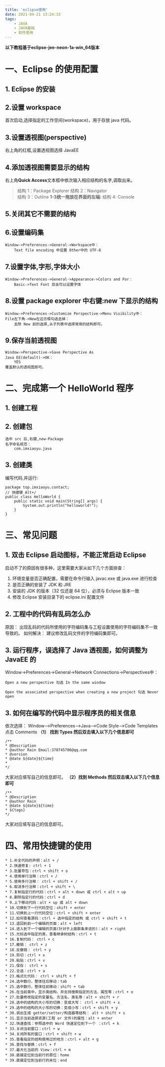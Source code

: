 ```yaml
---
title: 'eclipse使用'
date: 2021-04-21 13:24:33
tags:
	- JAVA
	- JAVA基础
	- 软件使用
---
```


**以下教程基于eclipse-jee-neon-1a-win_64版本**

# 一、Eclipse 的使用配置
## 1. Eclipse 的安装
## 2.设置 workspace

首次启动,选择指定的工作空间(workspace)，用于存放 java 代码。
<!-- more -->

## 3.设置透视图(perspective)

右上角的红框,设置透视图选择 JavaEE

## 4.添加透视图需要显示的结构
右上角**Quick Access**文本框中依次输入相应结构的名字,调取出来。
> 结构 1：Package Explorer
> 结构 2：Navigator  
> 结构 3：Outline
 **1-3统一拖放在界面的左端:**
> 结构 4: Console 

## 5.关闭其它不需要的结构
## 6.设置编码集

	Window->Preferences->General->Workspace中：
		Text file encoding 中设置 Other中的 UTF-8

## 7.设置字体,字形,字体大小

	Window->Preferences->General->Appearance->Colors and For：
		Basic->Text Font 双击可以设置字体

## 8.设置 package explorer 中右键:new 下显示的结构

	Window->Preferences->Customize Perspective->Menu Visibility中：
	File左下角->New左边方框勾选去掉：
		去除 New 前的选择,从子列表中选择常用的结构即可。

## 9.保存当前透视图

	Window->Perspective->Save Perspective As
	Java EE(default)->OK：
		YES
	覆盖默认的透视图即可。

# 二、完成第一个 HelloWorld 程序

## 1. 创建工程
## 2. 创建包
	选中 src 后,右键,new-Package
	名字命名规范：
		com.imxiaoyu.java
## 3. 创建类
编写代码,并运行:

	package top.imxiaoyu.contact;
	// 快捷键 Alt+/
	public class HelloWorld {
		public static void main(String[] args) {
			System.out.println("helloworld!");
		}
	}


# 三、常见问题
## 1. 双击 Eclipse 启动图标，不能正常启动 Eclipse

启动不了的原因有很多种，这里需要大家从如下几个方面排查：
1. 环境变量是否正确配置，需要在命令行输入 javac.exe 或 java.exe 进行检查
2. 是否正确的安装了 JDK 和 JRE
3. 安装的 JDK 的版本（32 位还是 64 位），必须与 Eclipse 版本一致
4. 修改 Eclipse 安装目录下的 eclipse.ini 配置文件

## 2. 工程中的代码有乱码怎么办

原因：
出现乱码的代码所使用的字符编码集与工程设置使用的字符编码集不一致导致的。
如何解决：
建议修改乱码文件的字符编码集即可。
## 3. 运行程序，误选择了 Java 透视图，如何调整为 JavaEE 的
Window->Preferences->General->Network Connections->Perspectives中：

	Open a new perspective 勾选 In the same window

	Open the associated perspective when creating a new project 勾选 Never open

## 3. 如何在编写的代码中显示程序员的相关信息
依次选择：
Window-->Preferences-->Java-->Code Style-->Code Templates
点击 Comments 
**（1） 找到 Types 然后双击填入以下几个信息即可**

	/**
	* @Description
	* @author Rain Email:378745706@qq.com
	* @version
	* @date ${date}${time}
	* 
	*/
大家对应填写自己的信息即可。
**（2）找到 Methods 然后双击填入以下几个信息即可**

	/**
	* @Description 
	* @author Rain
	* @date ${date}${time}
	* ${tags}
	*/

大家对应填写自己的信息即可。

# 四、常用快捷键的使用
	
	* 1.补全代码的声明：alt + /
	* 2.快速修复: ctrl + 1 
	* 3.批量导包：ctrl + shift + o
	* 4.使用单行注释：ctrl + /
	* 5.使用多行注释： ctrl + shift + / 
	* 6.取消多行注释：ctrl + shift + \
	* 7.复制指定行的代码：ctrl + alt + down 或 ctrl + alt + up
	* 8.删除指定行的代码：ctrl + d
	* 9.上下移动代码：alt + up 或 alt + down
	* 10.切换到下一行代码空位：shift + enter
	* 11.切换到上一行代码空位：ctrl + shift + enter
	* 12.如何查看源码：ctrl + 选中指定的结构 或 ctrl + shift + t
	* 13.退回到前一个编辑的页面：alt + left 
	* 14.进入到下一个编辑的页面(针对于上面那条来说的)：alt + right
	* 15.光标选中指定的类，查看继承树结构：ctrl + t
	* 16.复制代码： ctrl + c
	* 17.撤销： ctrl + z
	* 18.反撤销： ctrl + y
	* 19.剪切：ctrl + x 
	* 20.粘贴：ctrl + v
	* 21.保存： ctrl + s
	* 22.全选：ctrl + a
	* 23.格式化代码： ctrl + shift + f
	* 24.选中数行，整体往后移动：tab
	* 25.选中数行，整体往前移动：shift + tab
	* 26.在当前类中，显示类结构，并支持搜索指定的方法、属性等：ctrl + o
	* 27.批量修改指定的变量名、方法名、类名等：alt + shift + r
	* 28.选中的结构的大小写的切换：变成大写： ctrl + shift + x
	* 29.选中的结构的大小写的切换：变成小写：ctrl + shift + y
	* 30.调出生成 getter/setter/构造器等结构： alt + shift + s
	* 31.显示当前选择资源(工程 or 文件)的属性：alt + enter
	* 32.快速查找：参照选中的 Word 快速定位到下一个 ：ctrl + k
	* 33.关闭当前窗口：ctrl + w
	* 34.关闭所有的窗口：ctrl + shift + w
	* 35.查看指定的结构使用过的地方：ctrl + alt + g
	* 36.查找与替换：ctrl + f
	* 37.最大化当前的 View：ctrl + m
	* 38.直接定位到当前行的首位：home
	* 39.直接定位到当前行的末位：end